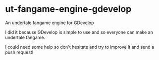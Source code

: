 # ut-fangame-engine-gdevelop
An undertale fangame engine for GDevelop

I did it because GDevelop is simple to use and so everyone can make an undertale fangame.

I could need some help so don't hesitate and try to improve it and send a push request!